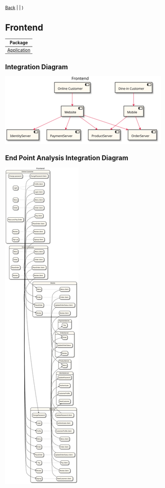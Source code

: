 

 [Back](../README.md) |  | )
# Frontend

| Package |
----|
[Application](Application/README.md)|

## Integration Diagram
<img src="integration.svg">

## End Point Analysis Integration Diagram
<img src="integrationepa.svg">

